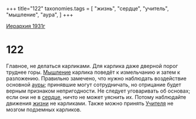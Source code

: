 +++
title="122"
taxonomies.tags = [
"жизнь",
"сердце",
"учитель",
"мышление",
"аура",
]
+++

[Иерархия 1931г](/agni/19312)

# 122

Главное, не делаться карликами. Для карлика даже дверной порог труднее горы. [Мышление](/tags/мышление) карлика поведёт к измельчанию и затем к разложению. Правильно замечено, что нужно наблюдать воздействие основной [ауры](/tags/аура); принявшие могут сотрудничать, но отрицание будет верным признаком непригодности. Не следует уговаривать об основах; если они не в [сердце](/tags/сердце), ничто не может уяснить их. Потому наблюдайте движения [жизни](/tags/жизнь) не карликами. Также можно принять [Учителя](/tags/учитель) не мозгом подземных карликов.   

